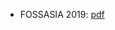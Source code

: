 - FOSSASIA 2019: [pdf](https://github.com/trovu/trovu.github.io/blob/master/presentations/fossasia.pdf)